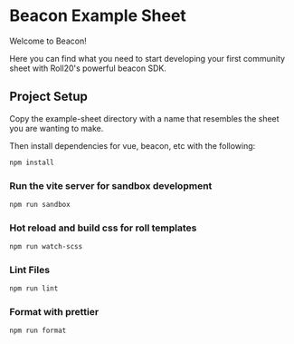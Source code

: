 # Beacon Example Sheet

Welcome to Beacon!

Here you can find what you need to start developing your first community sheet with Roll20's powerful beacon SDK.

## Project Setup

Copy the example-sheet directory with a name that resembles the sheet you are wanting to make.

Then install dependencies for vue, beacon, etc with the following:

```sh
npm install
```

### Run the vite server for sandbox development

```sh
npm run sandbox
```

### Hot reload and build css for roll templates

```sh
npm run watch-scss
```

### Lint Files

```sh
npm run lint
```

### Format with prettier

```sh
npm run format
```